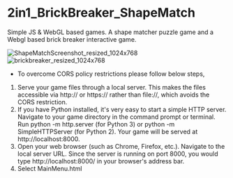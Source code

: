 # 2in1_BrickBreaker_ShapeMatch
Simple JS &amp; WebGL based games. A shape matcher puzzle game and a Webgl based brick breaker interactive game. 

![ShapeMatchScreenshot_resized_1024x768](https://github.com/sudogamer/2in1_BrickBreaker_ShapeMatch/assets/66490372/1d01c3de-5ab0-47e5-a260-ea66e16dd426) ![brickbreaker_resized_1024x768](https://github.com/sudogamer/2in1_BrickBreaker_ShapeMatch/assets/66490372/cf27eba3-a1f0-4712-9c81-5722805b14ed)



* To overcome CORS policy restrictions please follow below steps,
1. Serve your game files through a local server. This makes the files accessible via http:// or https:// rather than file://, which avoids the CORS restriction.
2. If you have Python installed, it's very easy to start a simple HTTP server. Navigate to your game directory in the command prompt or terminal. Run python -m http.server (for Python 3) or python -m SimpleHTTPServer (for Python 2).
   Your game will be served at http://localhost:8000.
3. Open your web browser (such as Chrome, Firefox, etc.). Navigate to the local server URL. Since the server is running on port 8000, you would type http://localhost:8000/ in your browser's address bar.
4. Select MainMenu.html
